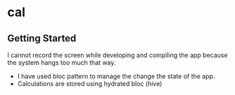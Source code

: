 # cal



## Getting Started

I cannot record the screen while developing and compiling the app because the system hangs too much that way.

* I have used bloc pattern to manage the change the state of the app.
* Calculations are stored using hydrated bloc (hive)

